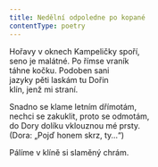 ```yaml
---
title: Nedělní odpoledne po kopané
contentType: poetry
---
```


Hořavy v oknech Kampeličky spoří,  
seno je malátné. Po římse vraník  
táhne kočku. Podoben sani  
jazyky pěti laskám tu Dořin  
klín, jenž mi straní.

Snadno se klame letním dřímotám,  
nechci se zakuklit, proto se odmotám,  
do Dory dolíku vklouznou mé prsty.  
(Dora: „Pojď honem skrz, ty…“)

Pálíme v klíně si slaměný chrám.
